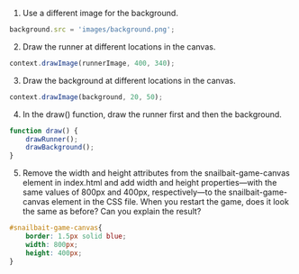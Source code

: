1. Use a different image for the background.  
```js
background.src = 'images/background.png';
```
2. Draw the runner at different locations in the canvas. 
```js  
context.drawImage(runnerImage, 400, 340);
```
3. Draw the background at different locations in the canvas.  
```js
context.drawImage(background, 20, 50);
``` 
4. In the draw() function, draw the runner first and then the background.
```js
function draw() {
    drawRunner();
    drawBackground();
}
```    
5. Remove the width and height attributes from the snailbait-game-canvas element in index.html and add width and height properties—with the same values of 800px and 400px, respectively—to the snailbait-game-canvas element in the CSS file. When you restart the game, does it look the same as before? Can you explain the result?  
```css
#snailbait-game-canvas{
    border: 1.5px solid blue;
    width: 800px;
    height: 400px;
}
``` 